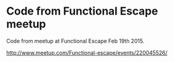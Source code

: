 Code from Functional Escape meetup
==================================

Code from meetup at Functional Escape Feb 19th 2015.

http://www.meetup.com/Functional-escape/events/220045526/
